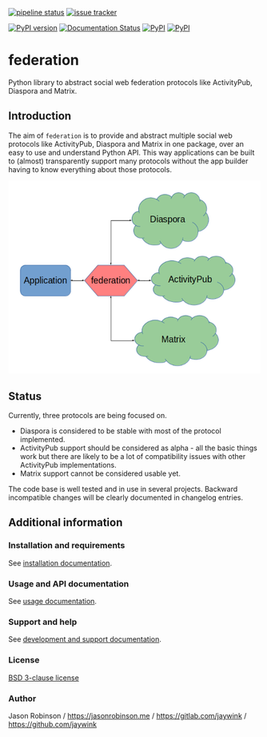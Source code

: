 [![pipeline status](https://gitlab.com/jaywink/federation/badges/master/pipeline.svg)](https://gitlab.com/jaywink/federation) [![issue tracker](https://img.shields.io/badge/issue%20tracker-gitlab-orange.svg)](https://gitlab.com/jaywink/federation/-/issues)

[![PyPI version](https://badge.fury.io/py/federation.svg)](https://pypi.python.org/pypi/federation)  [![Documentation Status](http://readthedocs.org/projects/federation/badge/?version=latest)](http://federation.readthedocs.io/en/latest/?badge=latest) [![PyPI](https://img.shields.io/pypi/pyversions/federation.svg?maxAge=2592000)](https://pypi.python.org/pypi/federation) [![PyPI](https://img.shields.io/pypi/l/federation.svg?maxAge=2592000)](https://pypi.python.org/pypi/federation)

# federation

Python library to abstract social web federation protocols like ActivityPub, Diaspora and Matrix.

## Introduction

The aim of `federation` is to provide and abstract multiple social web protocols like 
ActivityPub, Diaspora and Matrix in one package, over an easy to use and understand Python API. 
This way applications can be built to (almost) transparently support many protocols 
without the app builder having to know everything about those protocols.

![](./docs/_static/generic_diagram.png)

## Status

Currently, three protocols are being focused on.

* Diaspora is considered to be stable with most of the protocol implemented.
* ActivityPub support should be considered as alpha - all the basic
  things work but there are likely to be a lot of compatibility issues with other ActivityPub
  implementations.
* Matrix support cannot be considered usable yet.

The code base is well tested and in use in several projects. Backward incompatible changes 
will be clearly documented in changelog entries.

## Additional information

### Installation and requirements

See [installation documentation](http://federation.readthedocs.io/en/latest/install.html).

### Usage and API documentation

See [usage documentation](http://federation.readthedocs.io/en/latest/usage.html).

### Support and help

See [development and support documentation](http://federation.readthedocs.io/en/latest/development.html).

### License

[BSD 3-clause license](https://www.tldrlegal.com/l/bsd3)

### Author

Jason Robinson / https://jasonrobinson.me / https://gitlab.com/jaywink / https://github.com/jaywink 
